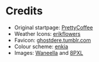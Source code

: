 # Credits

* Original startpage: [PrettyCoffee](https://github.com/PrettyCoffee/yet-another-generic-startpage)
* Weather Icons: [erikflowers](https://erikflowers.github.io/weather-icons/)
* Favicon: [ghostdere.tumblr.com](https://ghostdere.tumblr.com/post/91981219168/tiny-pixels-favicons-more-masterpost)
* Colour scheme: [enkia](https://github.com/enkia/tokyo-night-vscode-theme)
* Images: [Waneella](https://www.waneella.com/) and [8PXL](https://8pxl.co/)
